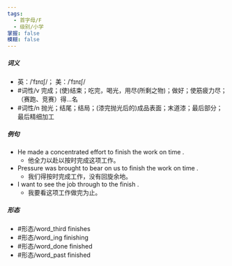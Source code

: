 ```yaml
---
tags:
  - 首字母/F
  - 级别/小学
掌握: false
模糊: false
---
```

##### 词义
- 英：/ˈfɪnɪʃ/； 美：/ˈfɪnɪʃ/
- #词性/v  完成；(使)结束；吃完，喝光，用尽(所剩之物)；做好；使筋疲力尽；（赛跑、竞赛）得…名
- #词性/n  抛光；结尾；结局；(漆完抛光后的)成品表面；末道漆；最后部分；最后精细加工
##### 例句
- He made a concentrated effort to finish the work on time .
	- 他全力以赴以按时完成这项工作。
- Pressure was brought to bear on us to finish the work on time .
	- 我们得按时完成工作，没有回旋余地。
- I want to see the job through to the finish .
	- 我要看这项工作做完为止。
##### 形态
- #形态/word_third finishes
- #形态/word_ing finishing
- #形态/word_done finished
- #形态/word_past finished
